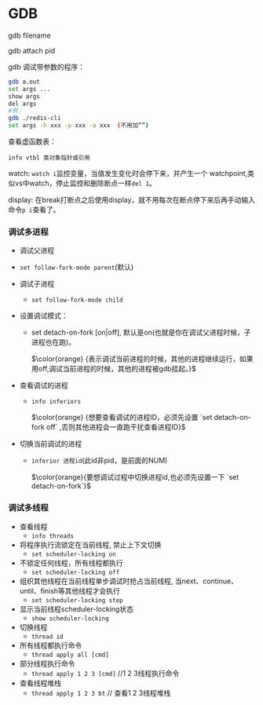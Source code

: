 # GDB

gdb filename

gdb attach pid

gdb 调试带参数的程序：

```bash
gdb a.out
set args ...
show args
del args
#例：
gdb ./redis-cli
set args -h xxx -p xxx -a xxx  (不用加“”)
```



查看虚函数表：

```
info vtbl 类对象指针或引用
```

watch: `watch i`监控变量，当值发生变化时会停下来，并产生一个 watchpoint,类似vs中watch，停止监控和删除断点一样`del 1`。

display: 在break打断点之后使用display，就不用每次在断点停下来后再手动输入命令`p i`查看了。





### 调试多进程

- 调试父进程
  
- `set follow-fork-mode parent`(默认)
  
- 调试子进程

  - `set follow-fork-mode child`

- 设置调试模式：

  - set detach-on-fork [on|off], 默认是on(也就是你在调试父进程时候，子进程也在跑)。

    $\color{orange} {表示调试当前进程的时候，其他的进程继续运行，如果用off,调试当前进程的时候，其他的进程被gdb挂起。}$			

- 查看调试的进程

  - `info inferiors`

    $\color{orange} {想要查看调试的进程ID，必须先设置 `set detach-on-fork off` ,否则其他进程会一直跑干扰查看进程ID}$

- 切换当前调试的进程

  - `inferior 进程id`(此id非pid，是前面的NUM)

    $\color{orange}{要想调试过程中切换进程id,也必须先设置一下 `set detach-on-fork`}$

### 调试多线程
  - 查看线程
    - `info threads`
  - 将程序执行流锁定在当前线程, 禁止上下文切换
    - `set scheduler-locking on`
  - 不锁定任何线程，所有线程都执行
    - `set scheduler-locking off`
  - 组织其他线程在当前线程单步调试时抢占当前线程, 当next、continue、until、finish等其他线程才会执行
    - `set scheduler-locking step`
  - 显示当前线程scheduler-locking状态
    - `show scheduler-locking`
  - 切换线程
    - `thread id` 
  - 所有线程都执行命令
    - `thread apply all [cmd]`
  - 部分线程执行命令
    - `thread apply 1 2 3 [cmd]`  //1 2 3线程执行命令
  - 查看线程堆栈
    - `thread apply 1 2 3 bt` // 查看1 2 3线程堆栈